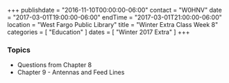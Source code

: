 +++
publishdate = "2016-11-10T00:00:00-06:00"
contact = "W0HNV"
date = "2017-03-01T19:00:00-06:00"
endTime = "2017-03-01T21:00:00-06:00"
location = "West Fargo Public Library"
title = "Winter Extra Class Week 8"
categories = [ "Education" ]
dates = [ "Winter 2017 Extra" ]
+++

### Topics

* Questions from Chapter 8
* Chapter 9 - Antennas and Feed Lines


